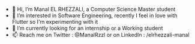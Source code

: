 - 👋 Hi, I’m Manal EL RHEZZALI, a Computer Science Master student
- 👀 I’m interested in Software Engineering, recently I feel in love with Flutter so I'm experimenting with it
- 🌱 I’m currently looking for an internship or a Working student
- 📫 Reach me on Twitter : @ManalRzzl or on LinkedIn : /elrhezzali-manal

